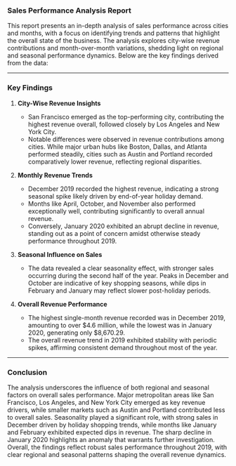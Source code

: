 ### **Sales Performance Analysis Report**

This report presents an in-depth analysis of sales performance across cities and months, with a focus on identifying trends and patterns that highlight the overall state of the business. The analysis explores city-wise revenue contributions and month-over-month variations, shedding light on regional and seasonal performance dynamics. Below are the key findings derived from the data:  

---

### **Key Findings**  

1. **City-Wise Revenue Insights**  
   - San Francisco emerged as the top-performing city, contributing the highest revenue overall, followed closely by Los Angeles and New York City.  
   - Notable differences were observed in revenue contributions among cities. While major urban hubs like Boston, Dallas, and Atlanta performed steadily, cities such as Austin and Portland recorded comparatively lower revenue, reflecting regional disparities.  

2. **Monthly Revenue Trends**  
   - December 2019 recorded the highest revenue, indicating a strong seasonal spike likely driven by end-of-year holiday demand.  
   - Months like April, October, and November also performed exceptionally well, contributing significantly to overall annual revenue.  
   - Conversely, January 2020 exhibited an abrupt decline in revenue, standing out as a point of concern amidst otherwise steady performance throughout 2019.  

3. **Seasonal Influence on Sales**  
   - The data revealed a clear seasonality effect, with stronger sales occurring during the second half of the year. Peaks in December and October are indicative of key shopping seasons, while dips in February and January may reflect slower post-holiday periods.  

4. **Overall Revenue Performance**  
   - The highest single-month revenue recorded was in December 2019, amounting to over $4.6 million, while the lowest was in January 2020, generating only $8,670.29.  
   - The overall revenue trend in 2019 exhibited stability with periodic spikes, affirming consistent demand throughout most of the year.  

---

### **Conclusion**  

The analysis underscores the influence of both regional and seasonal factors on overall sales performance. Major metropolitan areas like San Francisco, Los Angeles, and New York City emerged as key revenue drivers, while smaller markets such as Austin and Portland contributed less to overall sales. Seasonality played a significant role, with strong sales in December driven by holiday shopping trends, while months like January and February exhibited expected dips in revenue. The sharp decline in January 2020 highlights an anomaly that warrants further investigation. Overall, the findings reflect robust sales performance throughout 2019, with clear regional and seasonal patterns shaping the overall revenue dynamics.
